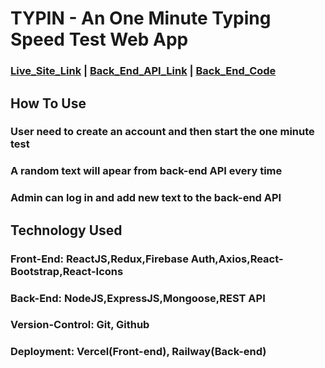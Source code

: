 # TYPIN - An One Minute Typing Speed Test Web App
### <a href="https://tapin-amber.vercel.app/">Live_Site_Link</a>  |  <a href="https://typingspeedtest-back-end-production.up.railway.app/">Back_End_API_Link</a>  |  <a href="https://github.com/Mohammad-Ashikul-Islam/Typing_Speed_Test-Back-End-">Back_End_Code</a>


## How To Use
### User need to create an account and then start the one minute test
### A random text will apear from back-end API every time
### Admin can log in and add new text to the back-end API

## Technology Used
### **Front-End:** ReactJS,Redux,Firebase Auth,Axios,React-Bootstrap,React-Icons
### **Back-End:** NodeJS,ExpressJS,Mongoose,REST API
### **Version-Control:** Git, Github
### **Deployment:** Vercel(Front-end), Railway(Back-end)
